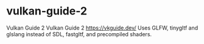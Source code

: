 # vulkan-guide-2
Vulkan Guide 2
Vulkan Guide 2 https://vkguide.dev/
Uses GLFW, tinygltf and glslang instead of SDL, fastgltf, and precompiled shaders.

